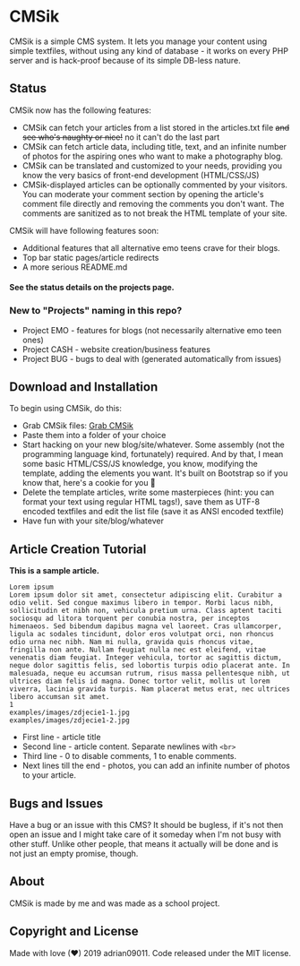 # CMSik

CMSik is a simple CMS system. It lets you manage your content using simple textfiles, without using any kind of database - it works on every PHP server and is hack-proof because of its simple DB-less nature.

## Status

CMSik now has the following features:
* CMSik can fetch your articles from a list stored in the articles.txt file ~~and see who's naughty or nice!~~ no it can't do the last part
* CMSik can fetch article data, including title, text, and an infinite number of photos for the aspiring ones who want to make a photography blog.
* CMSik can be translated and customized to your needs, providing you know the very basics of front-end development (HTML/CSS/JS)
* CMSik-displayed articles can be optionally commented by your visitors. You can moderate your comment section by opening the article's comment file directly and removing the comments you don't want. The comments are sanitized as to not break the HTML template of your site.

CMSik will have following features soon:
* Additional features that all alternative emo teens crave for their blogs.
* Top bar static pages/article redirects
* A more serious README.md

#### See the status details on the projects page.
### New to "Projects" naming in this repo?

* Project EMO - features for blogs (not necessarily alternative emo teen ones)
* Project CASH - website creation/business features
* Project BUG - bugs to deal with (generated automatically from issues)

## Download and Installation

To begin using CMSik, do this:
* Grab CMSik files: [Grab CMSik](https://github.com/adrian09011/cmsik)
* Paste them into a folder of your choice
* Start hacking on your new blog/site/whatever. Some assembly (not the programming language kind, fortunately) required. And by that, I mean some basic HTML/CSS/JS knowledge, you know, modifying the template, adding the elements you want. It's built on Bootstrap so if you know that, here's a cookie for you 🍪
* Delete the template articles, write some masterpieces (hint: you can format your text using regular HTML tags!), save them as UTF-8 encoded textfiles and edit the list file (save it as ANSI encoded textfile)
* Have fun with your site/blog/whatever

## Article Creation Tutorial

**This is a sample article.**

```
Lorem ipsum
Lorem ipsum dolor sit amet, consectetur adipiscing elit. Curabitur a odio velit. Sed congue maximus libero in tempor. Morbi lacus nibh, sollicitudin et nibh non, vehicula pretium urna. Class aptent taciti sociosqu ad litora torquent per conubia nostra, per inceptos himenaeos. Sed bibendum dapibus magna vel laoreet. Cras ullamcorper, ligula ac sodales tincidunt, dolor eros volutpat orci, non rhoncus odio urna nec nibh. Nam mi nulla, gravida quis rhoncus vitae, fringilla non ante. Nullam feugiat nulla nec est eleifend, vitae venenatis diam feugiat. Integer vehicula, tortor ac sagittis dictum, neque dolor sagittis felis, sed lobortis turpis odio placerat ante. In malesuada, neque eu accumsan rutrum, risus massa pellentesque nibh, ut ultrices diam felis id magna. Donec tortor velit, mollis ut lorem viverra, lacinia gravida turpis. Nam placerat metus erat, nec ultrices libero accumsan sit amet.
1
examples/images/zdjecie1-1.jpg
examples/images/zdjecie1-2.jpg
```

* First line - article title
* Second line - article content. Separate newlines with ```<br>```
* Third line - 0 to disable comments, 1 to enable comments.
* Next lines till the end - photos, you can add an infinite number of photos to your article.

## Bugs and Issues

Have a bug or an issue with this CMS? It should be bugless, if it's not then open an issue and I might take care of it someday when I'm not busy with other stuff. Unlike other people, that means it actually will be done and is not just an empty promise, though.

## About

CMSik is made by me and was made as a school project.

## Copyright and License

Made with love (❤) 2019 adrian09011. Code released under the MIT license.
